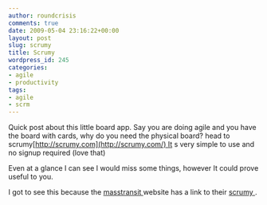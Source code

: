 ```yaml
---
author: roundcrisis
comments: true
date: 2009-05-04 23:16:22+00:00
layout: post
slug: scrumy
title: Scrumy
wordpress_id: 245
categories:
- agile
- productivity
tags:
- agile
- scrm
---
```


Quick post about this little board app. Say you are doing agile and you have the board with cards, why do you need the physical board? head to scrumy[http://scrumy.com](http://scrumy.com/) It s very simple to use and no signup required (love that)

Even at a glance I can see I would miss some things, however It could prove useful to you.

I got to see this because the [masstransit ](http://masstransit.pbworks.com/FrontPage)website has a link to their [scrumy ](http://www.scrumy.com/masstransit).
